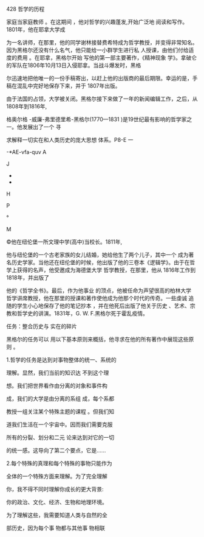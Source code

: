 428 哲学的历程

家庭当家庭教师 。在这期间 ，他对哲学的兴趣蓬发,开始广泛地 阅读和写作。1801年，他在耶拿大学成

为一名讲师，在那里，他的同学谢林接替费希特成为哲学教授，并变得非常知名。因为黑格尔还没有什么名气，他只能给一小群学生进行私 人授课，由他们付给适度的费用 。在耶拿，黑格尔开始 写他的第一部主要著作，《精神现象 学》。拿破仑的军队在1806年10月13日入侵耶拿。当战斗爆发时，黑格

尔迅速地把他唯一的一份手稿寄出，以赶上他的出版商的最后期限。幸运的是，手稿在混乱中完好地保存下来，并于 1807年出版。

由于法国的占领，大学被关闭。黑格尔接下来做了一年的新闻编辑工作，之后，从1808年到1816年,

格奥尔格 -威廉-弗里德里希-黑格尔(1770—1831 )是19世纪最有影响的哲学家之一。他发展出了一个 寻

求解释一切实在和人类历史的庞大思想 体系。P8-E 一

-*AE-vfa-quv A

J

-

-

H

 P

°

M

 ©他在纽伦堡一所文理中学(高中)当校长。1811年,

他与纽伦堡的一个古老家族的女儿结婚，她给他生了两个儿子，其中一个 成为著名历史学家。当他还在纽伦堡的时候，他出版了他的三卷本《逻辑学》。由于在哲学上获得的名声，他受邀成为海德堡大学 哲学教授，在那里，他从 1816年工作到 1818年，并出版了

他的《哲学全书》。最后，作为他事业 的顶点，他被任命为声望很高的柏林大学 哲学讲席教授，他在那里的授课和著作使他成为他那个时代的传奇。一些虔诚 追随的学生小心地保存了他的笔记抄本 ，并在他死后出版了他关于历史 、艺术、宗教和哲学史的讲演。1831年，G. W. F.黑格尔死于霍乱疫情。

任务：整合历史与 实在的碎片

黑格尔的任务可以 用以下基本原则来概括，他寻求在他的所有著作中展现这些原则 。

1.哲学的任务是达到对事物整体的统一、系统的

理解。显然，我们当前的知识达 不到这个理

想。我们把世界看作由分离的对象和事件构

成，我们的大学是由分离的系组 成，每个系都

教授一组关注某个特殊主题的课程 。但我们知

道我们生活在一个宇宙中。因而我们需要克服

所有的分裂、划分和二元 论来达到对它的一切

的统一感。这导向了第二个要点，它是……

2.每个特殊的真理和每个特殊的事物只能作为

全体的一个特殊方面来理解。为了完全理解

你，我不得不同时理解你成长的更大背景:

你的政治、文化、经济、生物和地理环境。

为了理解这些，我需要知道人类与自然的全

部历史，因为每个事 物都与其他事 物相联

